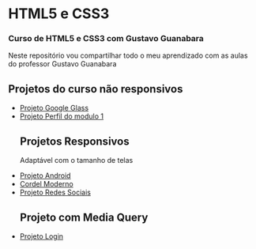 <H1>HTML5 e CSS3</H1>
<h3>Curso de HTML5 e CSS3 com Gustavo Guanabara</h3>
<p> Neste repositório vou compartilhar todo o meu aprendizado com as aulas do professor Gustavo Guanabara</p>
<section>
<h2>Projetos do curso não responsivos</h2>
<ul>
<li><a href="https://pabloalves99.github.io/HTML5eCSS3/Projeto%20Google%20Glass%20para%20o%20GitHub/index.html">Projeto Google Glass</a></li> 
<li><a href="https://pabloalves99.github.io/HTML5eCSS3/Modulo%201/Meu%20perfil/meuPerfilGitHub.html"> Projeto Perfil do modulo 1</a></li>

<h2> Projetos Responsivos</h2><p>Adaptável com o tamanho de telas</p>
 <!-- <li><a href="https://pabloalves99.github.io/HTML5eCSS3/Modulo%202/SiteArmonico.html" target="_blank">Site Armonico</a></li>-->
<li><a href="https://pabloalves99.github.io/HTML5eCSS3/Modulo%202/ProjetoAndroid/android.html" target="_blank">Projeto Android</a></li>
<li><a href="https://pabloalves99.github.io/HTML5eCSS3/Modulo%203/projetoCordel/CordelParaGitHub.html" target="_blank"> Cordel Moderno</a></li>
<li><a href="https://pabloalves99.github.io/HTML5eCSS3/Modulo%204/Projeto-Rede-Social/index.html">Projeto Redes Sociais</a></li>

<h2>Projeto com Media Query</h2>
<li><a href="https://pabloalves99.github.io/HTML5eCSS3/Modulo%204/Projeto-Login/index.html">Projeto Login</a>
</ul>
</section>
